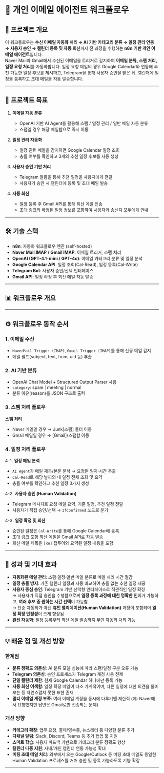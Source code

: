 # 📧 개인 이메일 에이전트 워크플로우

## 🌟 프로젝트 개요
이 워크플로우는 **수신 이메일 자동화 처리 → AI 기반 카테고리 분류 → 일정 관리 연동 → 사용자 승인 → 캘린더 등록 및 자동 회신**까지 전 과정을 수행하는 **n8n 기반 개인 이메일 에이전트**입니다.  
Naver Mail과 Gmail에서 수신된 이메일을 트리거로 감지하여 **이메일 분류, 스팸 처리, 일정 요청 처리**를 자동화합니다. 일정 요청 메일의 경우 Google Calendar와 연동해 추천 가능한 일정 후보를 제시하고, Telegram을 통해 사용자 승인을 받은 뒤, 캘린더에 일정을 등록하고 초대 메일을 자동 발송합니다.

---

## 🎯 프로젝트 목표
1. **이메일 자동 분류**
   - OpenAI 기반 AI Agent를 활용해 스팸 / 일정 관리 / 일반 메일 자동 분류
   - 스팸일 경우 해당 메일함으로 즉시 이동

2. **일정 관리 자동화**
   - 일정 관련 메일을 감지하면 Google Calendar 일정 조회
   - 충돌 여부를 확인하고 3개의 추천 일정 후보를 자동 생성

3. **사용자 승인 기반 처리**
   - Telegram 알림을 통해 추천 일정을 사용자에게 전달
   - 사용자가 승인 시 캘린더에 등록 및 초대 메일 발송

4. **자동 회신**
   - 일정 등록 후 Gmail API를 통해 회신 메일 전송
   - 초대 링크와 확정된 일정 정보를 포함하여 사용자와 송신자 모두에게 안내

---

## 🛠️ 기술 스택
- **n8n**: 자동화 워크플로우 엔진 (self-hosted)
- **Naver Mail IMAP / Gmail IMAP**: 이메일 트리거, 스팸 처리
- **OpenAI (GPT-4.1-mini / GPT-4o)**: 이메일 카테고리 분류 및 일정 분석
- **Google Calendar API**: 일정 조회(Cal-Read), 일정 등록(Cal-Write)
- **Telegram Bot**: 사용자 승인/선택 인터페이스
- **Gmail API**: 일정 확정 후 회신 메일 자동 발송

---

## 📊 워크플로우 개요


---

## ⚙️ 워크플로우 동작 순서

### 1. 이메일 수신
- `NaverMail Trigger (IMAP)`, `Gmail Trigger (IMAP)`를 통해 신규 메일 감지
- 메일 필드(subject, text, from, uid 등) 추출

### 2. AI 기반 분류
- OpenAI Chat Model + Structured Output Parser 사용
- `category`: spam | meeting | normal
- 분류 이유(reason)를 JSON 구조로 출력


### 3. 스팸 처리 플로우
**스팸 처리**
- Naver 메일일 경우 → Junk[스팸] 폴더 이동
- Gmail 메일일 경우 → [Gmail]/스팸함 이동


### 4. 일정 처리 플로우
4-1. **일정 메일 분석**
   - `AI Agent`가 메일 제목/본문 분석 → 요청된 일자·시간 추출
   - `Cal-Read`로 해당 날짜의 내 일정 전체 조회 및 요약
   - 충돌 여부를 확인하고 추천 일정 3가지 생성

4-2. **사용자 승인 (Human Validation)**
   - Telegram 메시지로 요청 메일 요약, 기존 일정, 추천 일정 전달
   - 사용자가 직접 승인/선택 → `IfConfirmed` 노드로 분기

4-3. **일정 확정 및 회신**
   - 승인된 일정은 `Cal-Write`를 통해 Google Calendar에 등록
   - 초대 링크 포함 회신 메일을 Gmail API로 자동 발송
   - 회신 메일 제목은 `[Re]` 접두어와 요약된 일정 내용을 포함

---

## 🚀 성과 및 기대 효과
- **자동화된 메일 관리**: 스팸·일정·일반 메일 분류로 메일 처리 시간 절감
- **일정 충돌 방지**: 기존 캘린더 일정과 자동 비교하여 충돌 없는 추천 일정 제공
- **사용자 중심 승인**: Telegram 기반 선택형 인터페이스로 직관적인 일정 확정  
  → 사용자가 직접 승인을 수행함으로써 **일정 등록 과정에 대한 명확한 인지**가 가능하고, **여러 후보 중 원하는 시간 선택**이 가능함  
  → 단순 자동화가 아닌 **휴먼 밸리데이션(Human Validation)** 과정이 포함되어 **일정 확정 안정성**이 크게 향상됨
- **완전 자동화**: 일정 등록부터 회신 메일 발송까지 무인 자동화 처리 가능

---

## 💡 배운 점 및 개선 방향
### 한계점
- **분류 정확도 의존성**: AI 분류 모델 성능에 따라 스팸/일정 구분 오류 가능
- **Telegram 의존성**: 승인 프로세스가 Telegram 계정 사용 전제
- **단일 캘린더 제한**: 현재 Google Calendar 하나에만 등록 가능
- **자동 회신 어색함**: 일정 확정 메일이 다소 기계적이며, 다른 일정에 대한 의견을 물어보는 등 자연스럽지 못한 표현 존재
- **멀티 이메일 계정 부족**: 여러 이메일 계정을 동시에 다루기엔 제한적 (예: Naver에서 요청했지만 답변은 Gmail로만 전송되는 문제)

### 개선 방향
- **카테고리 확장**: 업무 요청, 결제/영수증, 뉴스레터 등 다양한 분류 추가
- **다채널 알림**: Slack, Discord, Teams 등 추가 협업 툴 지원
- **스마트 학습**: 사용자 피드백 기반으로 카테고리 분류 정확도 향상
- **캘린더 다중 지원**: 사내/개인 캘린더 연동 가능성 확대
- **미팅 초대 메일 처리**: 외부에서 오는 Google/Outlook 등 미팅 초대 메일도 동일한 Human Validation 프로세스를 거쳐 승인 및 등록 가능하도록 기능 확장

---
